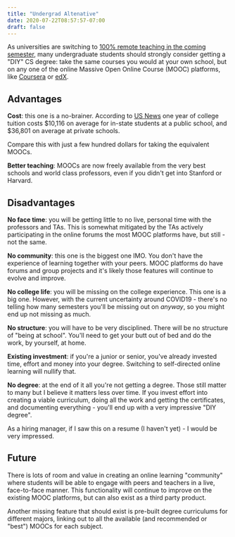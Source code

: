 ```yaml
---
title: "Undergrad Altenative"
date: 2020-07-22T08:57:57-07:00
draft: false
---
```


As universities are switching to [100% remote teaching in the coming semester](https://www.marketwatch.com/story/as-pandemic-rages-prominent-colleges-announce-online-semesters-11594130062), many undergraduate students should strongly consider getting a "DIY" CS degree: take the same courses you would at your own school, but on any one of the online Massive Open Online Course (MOOC) platforms, like [Coursera](https://coursera.org) or [edX](https://edx.org).

## Advantages

**Cost**: this one is a no-brainer. According to [US News](https://www.usnews.com/education/best-colleges/paying-for-college/articles/paying-for-college-infographic) one year of college tuition costs $10,116 on average for in-state students at a public school, and $36,801 on average at private schools.

Compare this with just a few hundred dollars for taking the equivalent MOOCs.

**Better teaching**: MOOCs are now freely available from the very best schools and world class professors, even if you didn't get into Stanford or Harvard.

## Disadvantages

**No face time**: you will be getting little to no live, personal time with the professors and TAs. This is somewhat mitigated by the TAs actively participating in the online forums the most MOOC platforms have, but still - not the same.

**No community**: this one is the biggest one IMO. You don't have the experience of learning together with your peers. MOOC platforms do have forums and group projects and it's likely those features will continue to evolve and improve.

**No college life**: you will be missing on the college experience. This one is a big one. However, with the current uncertainty around COVID19 - there's no telling how many semesters you'll be missing out on *anyway*, so you might end up not missing as much.

**No structure**: you will have to be very disciplined. There will be no structure of "being at school". You'll need to get your butt out of bed and do the work, by yourself, at home.

**Existing investment**: if you're a junior or senior, you've already invested time, effort and money into your degree. Switching to self-directed online learning will nullify that.

**No degree**: at the end of it all you're not getting a degree. Those still matter to many but I believe it matters less over time. If you invest effort into creating a viable curriculum, doing all the work and getting the certificates, and documenting everything - you'll end up with a very impressive "DIY degree".

As a hiring manager, if I saw this on a resume (I haven't yet) - I would be very impressed.

## Future
There is lots of room and value in creating an online learning "community" where students will be able to engage with peers and teachers in a live, face-to-face manner. This functionality will continue to improve on the existing MOOC platforms, but can also exist as a third party product.

Another missing feature that should exist is pre-built degree curriculums for different majors, linking out to all the available (and recommended or "best") MOOCs for each subject.